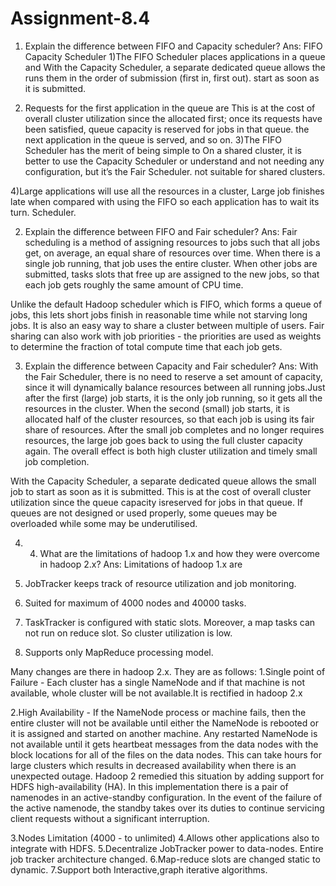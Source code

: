 # Assignment-8.4
1. Explain the difference between FIFO and Capacity scheduler?
Ans:               FIFO                                                                     Capacity Scheduler 
1)The FIFO Scheduler places applications in a queue and               With the Capacity Scheduler, a separate dedicated queue allows the
runs them in the order of submission (first in, first out).              start as soon as it is submitted.

2) Requests for the first application in the queue are                   This is at the cost of overall cluster utilization since the
allocated first; once its requests have been satisfied,                 queue capacity is reserved for jobs in that queue.
the next application in the queue is served, and so
on.
3)The FIFO Scheduler has the merit of being simple to                 On a shared cluster, it is better to use the Capacity Scheduler or
understand and not needing any configuration, but it’s                 the Fair Scheduler.
not suitable for shared clusters.

4)Large applications will use all the resources in a cluster,          Large job finishes late when compared with using the FIFO 
so each application has to wait its turn.                               Scheduler.
  
2. Explain the difference between FIFO and Fair scheduler?
Ans: Fair scheduling is a method of assigning resources to jobs such that all jobs get, on average, an equal share of resources over time. When there is a single job running, that job uses the entire cluster. When other jobs are submitted, tasks slots that free up are assigned to the new jobs, so that each job gets roughly the same amount of CPU time.

Unlike the default Hadoop scheduler which is FIFO, which forms a queue of jobs, this lets short jobs finish in reasonable time while not starving long jobs. It is also an easy way to share a cluster between multiple of users. Fair sharing can also work with job priorities - the priorities are used as weights to determine the fraction of total compute time that each job gets.

3. Explain the difference between Capacity and Fair scheduler?
Ans:  With the Fair Scheduler, there is no need to reserve a set amount of capacity, since it will dynamically balance resources between all running jobs.Just after the first (large) job starts, it is the only job running, so it gets all the resources in the cluster. When the second (small) job starts, it is allocated half of the cluster resources, so that each job is using its fair share of resources.
After the small job completes and no longer requires resources, the large job goes back to using the full cluster capacity again.
The overall effect is both high cluster utilization and timely small job completion.

With the Capacity Scheduler, a separate dedicated queue allows the small job to start as soon as it is submitted. This is at the cost of overall cluster utilization since the queue capacity isreserved for jobs in that queue. If queues are not designed or used properly, some queues may be overloaded while some may be underutilised.

4. 4. What are the limitations of hadoop 1.x and how they were overcome in hadoop 2.x?
Ans: Limitations of hadoop 1.x are 
1. JobTracker keeps track of resource utilization and job monitoring.

2. Suited for maximum of 4000 nodes and 40000 tasks.

3. TaskTracker is configured with static slots. Moreover, a map tasks can not run on reduce slot. So cluster utilization is low.

4. Supports only MapReduce processing model.

Many changes are there in hadoop 2.x. They are as follows: 
1.Single point of Failure - Each cluster has a single NameNode and if that machine is not available, whole cluster will be not available.It is rectified in hadoop 2.x

2.High Availability - If the NameNode process or machine fails, then the entire cluster will not be available until either the NameNode is rebooted or it is assigned and started on another machine. Any restarted NameNode is not available until it gets heartbeat messages from the data nodes with the block locations for all of the files on the data nodes. This can take hours for large clusters which results in decreased availability when there is an unexpected outage. Hadoop 2 remedied this situation by adding support for HDFS high-availability (HA). In this implementation there is a pair of namenodes in an active-standby configuration. In the event of the failure of the active namenode, the standby takes over its duties to continue servicing client requests without a significant interruption.

3.Nodes Limitation (4000 - to unlimited) 
4.Allows other applications also to integrate with HDFS. 
5.Decentralize JobTracker power to data-nodes. Entire job tracker architecture changed. 
6.Map-reduce slots are changed static to dynamic.
7.Support both Interactive,graph iterative algorithms.
